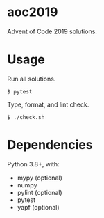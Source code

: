 # aoc2019
Advent of Code 2019 solutions.

# Usage
Run all solutions.
```
$ pytest
```

Type, format, and lint check.
```
$ ./check.sh
```

# Dependencies
Python 3.8+, with:
- mypy (optional)
- numpy
- pylint (optional)
- pytest
- yapf (optional)
